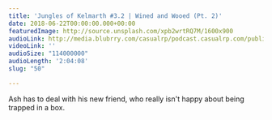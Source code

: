 ```yaml
---
title: 'Jungles of Kelmarth #3.2 | Wined and Wooed (Pt. 2)'
date: 2018-06-22T00:00:00.000+00:00
featuredImage: http://source.unsplash.com/xpb2wrtRQ7M/1600x900
audioLink: http://media.blubrry.com/casualrp/podcast.casualrp.com/public/Chapter%203%20Ep.%202%20_%20Wined%20and%20Wooed%20(Part%202).mp3
videoLink: ''
audioSize: "114000000"
audioLength: '2:04:08'
slug: "50"

---
```

Ash has to deal with his new friend, who really isn't happy about being trapped in a box.